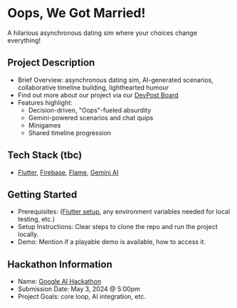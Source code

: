 # Oops, We Got Married!

A hilarious asynchronous dating sim where your choices change everything!

## Project Description
- Brief Overview: asynchronous dating sim, AI-generated scenarios, collaborative timeline building, lighthearted humour
- Find out more about our project via our [DevPost Board](https://devpost.com/software/oops-we-got-married?ref_content=user-portfolio&ref_feature=in_progress)
- Features highlight:
    - Decision-driven, "Oops"-fueled absurdity
    - Gemini-powered scenarios and chat quips
    - Minigames
    - Shared timeline progression


## Tech Stack (tbc)
- [Flutter](https://flutter.dev/), [Firebase](https://firebase.google.com/), [Flame](https://flame-engine.org/), [Gemini AI](https://ai.google.dev/)

## Getting Started
- Prerequisites: ([Flutter setup](https://docs.flutter.dev/get-started/install), any environment variables needed for local testing, etc.)
- Setup Instructions: Clear steps to clone the repo and run the project locally.
- Demo: Mention if a playable demo is available, how to access it.

## Hackathon Information
- Name: [Google AI Hackathon](https://googleai.devpost.com/)
- Submission Date: May 3, 2024 @ 5:00pm 
- Project Goals: core loop, AI integration, etc.


